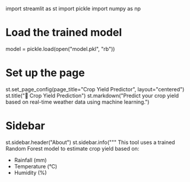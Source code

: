 import streamlit as st
import pickle
import numpy as np

# Load the trained model
model = pickle.load(open("model.pkl", "rb"))

# Set up the page
st.set_page_config(page_title="Crop Yield Predictor", layout="centered")
st.title("🌾 Crop Yield Prediction")
st.markdown("Predict your crop yield based on real-time weather data using machine learning.")

# Sidebar
st.sidebar.header("About")
st.sidebar.info("""
This tool uses a trained Random Forest model to estimate crop yield based on:
- Rainfall (mm)
- Temperature (°C)
- Humidity (%)
